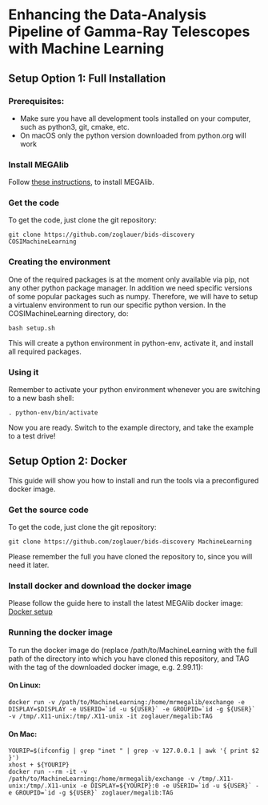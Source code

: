 # Enhancing the Data-Analysis Pipeline of Gamma-Ray Telescopes with Machine Learning

## Setup Option 1: Full Installation


### Prerequisites:

* Make sure you have all development tools installed on your computer, such as python3, git, cmake, etc.
* On macOS only the python version downloaded from python.org will work


### Install MEGAlib

Follow [these instructions](http://megalibtoolkit.com/setup.html), to install MEGAlib.


### Get the code

To get the code, just clone the git repository:
```
git clone https://github.com/zoglauer/bids-discovery COSIMachineLearning
```


### Creating the environment

One of the required packages is at the moment only available via pip, not any other python package manager. In addition we need specific versions of some popular packages such as numpy. Therefore, we will have to setup a virtualenv environment to run our specific python version. In the COSIMachineLearning directory, do:

```
bash setup.sh
```

This will create a python environment in python-env, activate it, and install all required packages.


### Using it

Remember to activate your python environment whenever you are switching to a new bash shell:
```
. python-env/bin/activate
```

Now you are ready. Switch to the example directory, and take the example to a test drive!






## Setup Option 2: Docker

This guide will show you how to install and run the tools via a preconfigured docker image.

### Get the source code


To get the code, just clone the git repository:
```
git clone https://github.com/zoglauer/bids-discovery MachineLearning
```

Please remember the full you have cloned the repository to, since you will need it later.


### Install docker and download the docker image

Please follow the guide here to install the latest MEGAlib docker image: [Docker setup](http://megalibtoolkit.com/setup.html#Docker "Docker setup")


### Running the docker image

To run the docker image do (replace /path/to/MachineLearning with the full path of the directory into which you have cloned this repository, and TAG with the tag of the downloaded docker image, e.g. 2.99.11):


#### On Linux:

```
docker run -v /path/to/MachineLearning:/home/mrmegalib/exchange -e DISPLAY=$DISPLAY -e USERID=`id -u ${USER}` -e GROUPID=`id -g ${USER}` -v /tmp/.X11-unix:/tmp/.X11-unix -it zoglauer/megalib:TAG
```

#### On Mac:

```
YOURIP=$(ifconfig | grep "inet " | grep -v 127.0.0.1 | awk '{ print $2 }')
xhost + ${YOURIP}
docker run --rm -it -v /path/to/MachineLearning:/home/mrmegalib/exchange -v /tmp/.X11-unix:/tmp/.X11-unix -e DISPLAY=${YOURIP}:0 -e USERID=`id -u ${USER}` -e GROUPID=`id -g ${USER}` zoglauer/megalib:TAG
```
